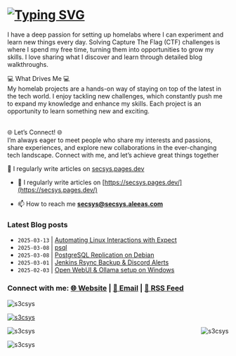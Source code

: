 # [![Typing SVG](https://readme-typing-svg.herokuapp.com?font=Fira+Code&size=30&duration=4000&pause=1000&width=520&lines=Hi+there%2C+I+am+Secsys+%F0%9F%91%8B)](https://git.io/typing-svg)

I have a deep passion for setting up homelabs where I can experiment and learn new things every day. Solving Capture The Flag (CTF) challenges is where I spend my free time, turning them into opportunities to grow my skills. I love sharing what I discover and learn through detailed blog walkthroughs.

💻 What Drives Me 💻<br>
My homelab projects are a hands-on way of staying on top of the latest in the tech world. I enjoy tackling new challenges, which constantly push me to expand my knowledge and enhance my skills. Each project is an opportunity to learn something new and exciting.<br><br>

🌐 Let’s Connect! 🌐<br>
I’m always eager to meet people who share my interests and passions, share experiences, and explore new collaborations in the ever-changing tech landscape. Connect with me, and let’s achieve great things together<br>

📝 I regularly write articles on <a href="https://secsys.pages.dev" target="_blank">secsys.pages.dev</a>

- 📝 I regularly write articles on [https://secsys.pages.dev/](https://secsys.pages.dev/)

- 📫 How to reach me **secsys@secsys.aleeas.com**

### Latest Blog posts
<!-- BLOG-POST-LIST:START -->
- `2025-03-13` | [Automating Linux Interactions with Expect](https://secsys.pages.dev//posts/expect/)  
- `2025-03-08` | [psql](https://secsys.pages.dev//posts/psql-cheatsheet/)  
- `2025-03-08` | [PostgreSQL Replication on Debian](https://secsys.pages.dev//posts/postgresql/)  
- `2025-03-01` | [Jenkins Rsync Backup &amp; Discord Alerts](https://secsys.pages.dev//posts/jenkins-backup/)  
- `2025-02-03` | [Open WebUI &amp; Ollama setup on Windows](https://secsys.pages.dev//posts/ollama/)  

<!-- BLOG-POST-LIST:END -->

<h3 align="left">
   Connect with me: 
   <a href="https://secsys.pages.dev" target="_blank">🌐 Website</a> | 
   <a href="mailto:secsys@secsys.aleeas.com" target="_blank">📧 Email</a> | 
   <a href="https://secsys.pages.dev/feed.xml" target="_blank">📡 RSS Feed</a>
</h3>

<p align="left"> <img src="https://komarev.com/ghpvc/?username=s3csys&label=Profile%20views&color=0e75b6&style=flat" alt="s3csys" /> </p>

<p align="left"> <a href="https://github.com/ryo-ma/github-profile-trophy"><img src="https://github-profile-trophy.vercel.app/?username=s3csys" alt="s3csys" /></a> </p>


<p><img align="right" src="https://github-readme-stats.vercel.app/api/top-langs?username=s3csys&show_icons=true&locale=en&layout=compact" alt="s3csys" /></p>

<p><img align="center" src="https://github-readme-stats.vercel.app/api?username=s3csys&show_icons=true&locale=en" alt="s3csys" /></p>

<p><img align="center" src="https://github-readme-streak-stats.herokuapp.com/?user=s3csys&" alt="s3csys" /></p>
